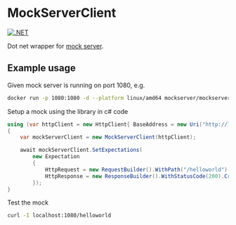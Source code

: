 # MockServerClient

[![.NET](https://github.com/sicarrington/mockserverclient/actions/workflows/buildtest.yml/badge.svg?branch=master)](https://github.com/sicarrington/mockserverclient/actions/workflows/buildtest.yml)

Dot net wrapper for [mock server](https://www.mock-server.com).

## Example usage

Given mock server is running on port 1080, e.g.
```bash
docker run -p 1080:1080 -d --platform linux/amd64 mockserver/mockserver:latest
```

Setup a mock using the library in c# code

```csharp 
using (var httpClient = new HttpClient{ BaseAddress = new Uri("http://localhost:1080/")})
{
    var mockServerClient = new MockServerClient(httpClient);

    await mockServerClient.SetExpectations(
        new Expectation
        {
            HttpRequest = new RequestBuilder().WithPath("/helloworld").Create(),
            HttpResponse = new ResponseBuilder().WithStatusCode(200).Create()
        });
}
```

Test the mock
```bash
curl -I localhost:1080/helloworld
```